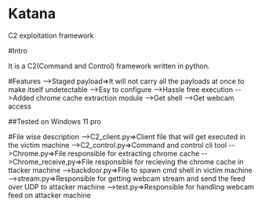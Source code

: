 # Katana
C2 exploitation framework


#Intro

It is a C2(Command and Control) framework written in python.

#Features
-->Staged payload=>It will not carry all the payloads at once to make itself undetectable
-->Esy to configure
-->Hassle free execution
-->Added chrome cache extraction module
-->Get shell
-->Get webcam access

##Tested on Windows 11 pro


#File wise description
-->C2_client.py=>Client file that will get executed in the victim machine
-->C2_control.py=>Command and control cli tool
-->Chrome.py=>File responsible for extracting chrome cache
-->Chrome_receive,py=>File responsible for recieving the chrome cache in ttacker machine
-->backdoor.py=>File to spawn cmd shell in victim machine
-->stream.py=>Responsible for getting webcam stream and send the feed over UDP to attacker machine
-->test.py=>Responsible for handling webcam feed on attacker machine
